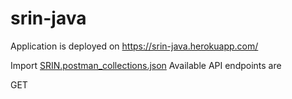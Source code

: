 # srin-java

Application is deployed on https://srin-java.herokuapp.com/

Import [SRIN.postman_collections.json](https://github.com/Marvinwidjaja/srin-java/blob/master/SRIN.postman_collection.json)
Available API endpoints are 


GET
